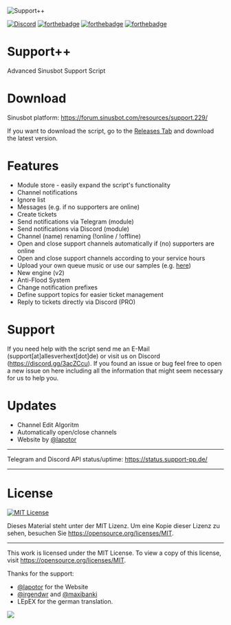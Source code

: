 ![Support++](https://media.discordapp.net/attachments/318089129307013120/352500865996947466/Support.png)

[![Discord](https://discordapp.com/api/guilds/303663158923493376/widget.png)](https://discord.gg/q3pAcGA)
[![forthebadge](http://forthebadge.com/images/badges/uses-js.svg)](http://forthebadge.com)
[![forthebadge](http://forthebadge.com/images/badges/built-with-love.svg)](http://forthebadge.com)
[![forthebadge](http://forthebadge.com/images/badges/check-it-out.svg)](http://forthebadge.com)

# Support++
Advanced Sinusbot Support Script

# Download

Sinusbot platform: https://forum.sinusbot.com/resources/support.229/

If you want to download the script, go to the [Releases Tab](https://github.com/Support-pp/Support-pp/releases) and download the latest version.

# Features
- Module store - easily expand the script's functionality
- Channel notifications
- Ignore list
- Messages (e.g. if no supporters are online)
- Create tickets
- Send notifications via Telegram (module)
- Send notifications via Discord (module)
- Channel (name) renaming (!online / !offline)
- Open and close support channels automatically if (no) supporters are online
- Open and close support channels according to your service hours
- Upload your own queue music or use our samples (e.g. [here](https://support-pp.de/sounds/SupportOnline(FAQ+Musik).mp3))
- New engine (v2)
- Anti-Flood System
- Change notification prefixes
- Define support topics for easier ticket management
- Reply to tickets directly via Discord (PRO)


# Support
If you need help with the script send me an E-Mail (support[at]allesverhext[dot]de) or visit us on Discord (https://discord.gg/3acZCcu).
If you found an issue or bug feel free to open a new issue on here including all the information that might seem necessary for us to help you.


# Updates
- Channel Edit Algoritm
- Automatically open/close channels
- Website by [@lapotor](https://github.com/lapotor)
______________________________________________________________________
 Telegram and Discord API status/uptime:
 https://status.support-pp.de/
 ______________________________________________________________________

# License
[![MIT License](https://upload.wikimedia.org/wikipedia/commons/thumb/f/f8/License_icon-mit-88x31-2.svg/320px-License_icon-mit-88x31-2.svg.png)](LICENSE.md)

Dieses Material steht unter der MIT Lizenz. Um eine Kopie dieser Lizenz zu sehen, besuchen Sie https://opensource.org/licenses/MIT.
____________________
This work is licensed under the MIT License. To view a copy of this license, visit https://opensource.org/licenses/MIT.



Thanks for the support:

- [@lapotor](https://github.com/lapotor) for the Website
- [@irgendwr](https://github.com/irgendwr) and [@maxibanki](https://github.com/maxibanki)
- LEpEX for the german translation.

![](https://allesverhext.de/upload/support/9.png)
